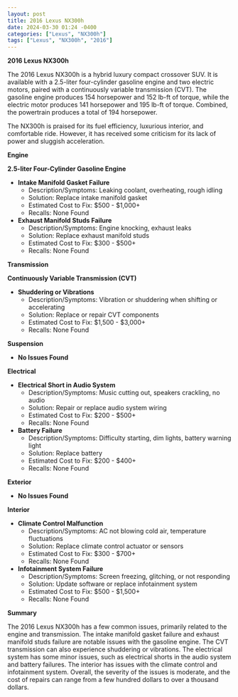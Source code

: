 ```yaml
---
layout: post
title: 2016 Lexus NX300h
date: 2024-03-30 01:24 -0400
categories: ["Lexus", "NX300h"]
tags: ["Lexus", "NX300h", "2016"]
---
```

**2016 Lexus NX300h**

The 2016 Lexus NX300h is a hybrid luxury compact crossover SUV. It is available with a 2.5-liter four-cylinder gasoline engine and two electric motors, paired with a continuously variable transmission (CVT). The gasoline engine produces 154 horsepower and 152 lb-ft of torque, while the electric motor produces 141 horsepower and 195 lb-ft of torque. Combined, the powertrain produces a total of 194 horsepower.

The NX300h is praised for its fuel efficiency, luxurious interior, and comfortable ride. However, it has received some criticism for its lack of power and sluggish acceleration.

**Engine**

**2.5-liter Four-Cylinder Gasoline Engine**

* **Intake Manifold Gasket Failure**
    * Description/Symptoms: Leaking coolant, overheating, rough idling
    * Solution: Replace intake manifold gasket
    * Estimated Cost to Fix: $500 - $1,000+
    * Recalls: None Found
* **Exhaust Manifold Studs Failure**
    * Description/Symptoms: Engine knocking, exhaust leaks
    * Solution: Replace exhaust manifold studs
    * Estimated Cost to Fix: $300 - $500+
    * Recalls: None Found

**Transmission**

**Continuously Variable Transmission (CVT)**

* **Shuddering or Vibrations**
    * Description/Symptoms: Vibration or shuddering when shifting or accelerating
    * Solution: Replace or repair CVT components
    * Estimated Cost to Fix: $1,500 - $3,000+
    * Recalls: None Found

**Suspension**

* **No Issues Found**

**Electrical**

* **Electrical Short in Audio System**
    * Description/Symptoms: Music cutting out, speakers crackling, no audio
    * Solution: Repair or replace audio system wiring
    * Estimated Cost to Fix: $200 - $500+
    * Recalls: None Found
* **Battery Failure**
    * Description/Symptoms: Difficulty starting, dim lights, battery warning light
    * Solution: Replace battery
    * Estimated Cost to Fix: $200 - $400+
    * Recalls: None Found

**Exterior**

* **No Issues Found**

**Interior**

* **Climate Control Malfunction**
    * Description/Symptoms: AC not blowing cold air, temperature fluctuations
    * Solution: Replace climate control actuator or sensors
    * Estimated Cost to Fix: $300 - $700+
    * Recalls: None Found
* **Infotainment System Failure**
    * Description/Symptoms: Screen freezing, glitching, or not responding
    * Solution: Update software or replace infotainment system
    * Estimated Cost to Fix: $500 - $1,500+
    * Recalls: None Found

**Summary**

The 2016 Lexus NX300h has a few common issues, primarily related to the engine and transmission. The intake manifold gasket failure and exhaust manifold studs failure are notable issues with the gasoline engine. The CVT transmission can also experience shuddering or vibrations. The electrical system has some minor issues, such as electrical shorts in the audio system and battery failures. The interior has issues with the climate control and infotainment system. Overall, the severity of the issues is moderate, and the cost of repairs can range from a few hundred dollars to over a thousand dollars.
